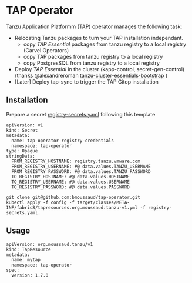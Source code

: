 # TAP Operator

Tanzu Application Platformm (TAP) operator manages the following task:
* Relocating Tanzu packages to turn your TAP installation independant.
    * copy _TAP Essential_ packages from tanzu registry to a local registry (Carvel Operators)    
    * copy TAP packages from tanzu registry to a local registry 
    * copy PostgresSQL from tanzu registry to a local registry 
* Deploy _TAP Essential_ in the cluster (kapp-control, secret-gen-control) (thanks @alexandreroman [tanzu-cluster-essentials-bootstrap](https://github.com/alexandreroman/tanzu-cluster-essentials-bootstrap) )
* [Later] Deploy tap-sync to trigger the TAP Gitop installation 

## Installation

Prepare a secret [registry-secrets.yaml](config/registry-secrets.yaml) following this template
```
apiVersion: v1
kind: Secret
metadata:
  name: tap-operator-registry-credentials
  namespace: tap-operator
type: Opaque
stringData:
  FROM_REGISTRY_HOSTNAME: registry.tanzu.vmware.com
  FROM_REGISTRY_USERNAME: #@ data.values.TANZU_USERNAME
  FROM_REGISTRY_PASSWORD: #@ data.values.TANZU_PASSWORD
  TO_REGISTRY_HOSTNAME: #@ data.values.HOSTNAME
  TO_REGISTRY_USERNAME: #@ data.values.USERNAME
  TO_REGISTRY_PASSWORD: #@ data.values.PASSWORD
```
```
git clone git@github.com:bmoussaud/tap-operator.git
kubectl apply -f config -f target/classes/META-INF/fabric8/tapresources.org.moussaud.tanzu-v1.yml -f registry-secrets.yaml.
```

## Usage

``````
apiVersion: org.moussaud.tanzu/v1
kind: TapResource
metadata:
  name: mytap
  namespace: tap-operator
spec:
  version: 1.7.0
``````